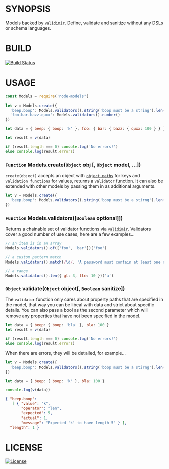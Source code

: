 # SYNOPSIS
Models backed by [`validimir`](https://github.com/juliangruber/validimir).
Define, validate and sanitize without any DSLs or schema languages.

# BUILD
[![Build Status](https://travis-ci.org/voltraco/node-models.svg)](https://travis-ci.org/voltraco/node-models)

# USAGE
```js
const Models = require('node-models')

let v = Models.create({
  'beep.boop': Models.validators().string('boop must be a string').len(5),
  'foo.bar.bazz.quxx': Models.validators().number()
})

let data = { beep: { boop: 'k' }, foo: { bar: { bazz: { quxx: 100 } } }

let result = v(data)

if (result.length === 0) console.log('No errors!')
else console.log(result.errors)
```

### `Function` Models.create(`Object` obj [, `Object` model, ...])
`create(object)` accepts an object with 
[`object paths`](https://github.com/mariocasciaro/object-path) for keys and
`validation functions` for values, returns a `validator` function. It can
also be extended with other models by passing them in as additional arguments.

```js
let v = Models.create({
  'beep.boop': Models.validators().string('boop must be a stirng').len(3)
})
```

### `Function` Models.validators([`Boolean` optional]])
Returns a chainable set of validator functions via 
[`validimir`](https://github.com/juliangruber/validimir). Validators cover
a good number of use cases, here are a few examples...

```js
// an item is in an array
Models.validators().of(['foo', 'bar'])('foo')

// a custom pattern match
Models.validators().match(/\d/, 'A password must contain at least one number')

// a range
Models.validators().len({ gt: 3, lte: 10 })('a')
```

### `Object` validate(`Object` object[, `Boolean` sanitize])
The `validator` function only cares about property paths that are specified
in the model, that way you can be libeal with data and strict about specific
details. You can also pass a bool as the second parameter which will remove
any properties that have not been specified in the model.

```js
let data = { beep: { boop: 'bla' }, bla: 100 }
let result = v(data)

if (result.length === 0) console.log('No errors!')
else console.log(result.errors)
```

When there are errors, they will be detailed, for example...

```js
let v = Models.create({
  'beep.boop': Models.validators().string('boop must be a stirng').len(5)
})

let data = { beep: { boop: 'k' }, bla: 100 }

console.log(v(data))
```

```json
{ "beep.boop":
   [ { "value": "k",
       "operator": "len",
       "expected": 5,
       "actual": 1,
       "message": "Expected 'k' to have length 5" } ],
  "length": 1 }
```

# LICENSE

[![License](https://img.shields.io/npm/l/array.from.svg)](/LICENSE)

